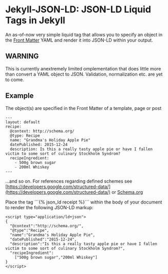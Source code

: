 # Jekyll-JSON-LD: JSON-LD Liquid Tags in Jekyll

An as-of-now very simple liquid tag that allows you to specify an object in the [Front Matter](http://jekyllrb.com/docs/frontmatter/) YAML and render it into JSON-LD within your output.

## WARNING

This is currently anextremely limited omplementation that does little more than convert a YAML object to JSON. Validation, normalization etc. are yet to come.

## Example

The object(s) are specified in the Front Matter of a template, page or post
```
---
layout: default
recipe:
  @context: http://schema.org/
  @type: Recipe
  name: "Grandma's Holiday Apple Pie"
  datePublished: 2015-12-24
  description: Is this a really tasty apple pie or have I fallen victim to some sort of culinary Stockholm Syndrom?
  recipeIngredient:
    - 500g brown sugar
    - 200ml Whiskey
---
```
...and so on. For references regarding defined schemes see [https://developers.google.com/structured-data/](https://developers.google.com/structured-data/) or [Schema.org](http://schema.org/docs/schemas.html)

Place the tag ´´`{% json_ld receipt %}``` within the body of your document to render the following JSON-LD markup:

```
<script type="application/ld+json">
{
  "@context":"http://schema.org/",
  "@type":"Recipe",
  "name":"Grandma's Holiday Apple Pie",
  "datePublished":"2015-12-24",
  "description":"Is this a really tasty apple pie or have I fallen victim to some sort of culinary Stockholm Syndrom?",
  "recipeIngredient":
    ["500g brown sugar","200ml Whiskey"]
}
</script>
```

